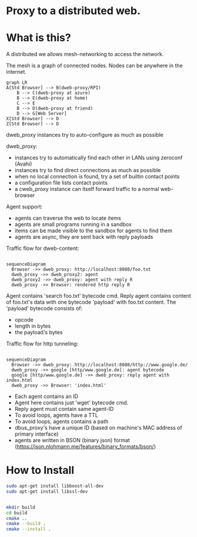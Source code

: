Proxy to a distributed web.
===========================


# What is this?

A distributed we allows mesh-networking to access the network.

The mesh is a graph of connected nodes.
Nodes can be anywhere in the internet.


```mermaid
graph LR
A[Std Browser] --> B(dweb-proxy/RPI)
    B --> C(dweb-proxy at azure)
    B --> E(dweb-proxy at home)
    C --> E
    B --> D(dweb-proxy at friend)
    D --> G[Web Server]
X[Std Browser] --> D
Z[Std Browser] --> D
```

dweb_proxy instances try to auto-configure as much as possible

dweb_proxy:
- instances try to automatically find each other in LANs using zeroconf (Avahi)
- instances try to find direct connections as much as possible
- when no local connection is found, try a set of 
builtin contact points
- a configuration file lists contact points
- a cweb_proxy instance can itself forward traffic to a normal web-browser

Agent support:
- agents can traverse the web to locate items
- agents are small programs running in a sandbox
- items can be made visible to the sandbox for agents to find them
- agents are async, they are sent back with reply payloads

Traffic flow for dweb-content:
```mermaid

sequenceDiagram
  Browser ->> dweb_proxy: http://localhost:8080/foo.txt
  dweb_proxy ->> dweb_proxy2: agent
  dweb_proxy2 ->> dweb_proxy: agent with reply R
  dweb_proxy ->> Browser: rendered http reply R
```

Agent contains 'search foo.txt' bytecode cmd.
Reply agent contains content of foo.txt's data
with one bytecode 'payload' with foo.txt content.
The 'payload' bytecode consists of:
- opcode
- length in bytes
- the payload's bytes


Traffic flow for http tunneling:
```mermaid

sequenceDiagram
  Browser ->> dweb_proxy: http://localhost:8080/http://www.google.de/
  dweb_proxy ->> google [http/www.google.de]: agent bytecode
  google [http/www.google.de] ->> dweb_proxy: reply agent with index.html
  dweb_proxy ->> Browser: 'index.html'
```

- Each agent contains an ID
- Agent here contains just 'wget' bytecode cmd.
- Reply agent must contain same agent-ID
- To avoid loops, agents have a TTL
- To avoid loops, agents contains a path
- dbus_proxy's have a unique ID (based on machine's MAC address of primary interface) 
- agents are written in BSON (binary json) format (https://json.nlohmann.me/features/binary_formats/bson/)



# How to Install

```bash
sudo apt-get install libboost-all-dev
sudo apt-get install libssl-dev


mkdir build
cd build
cmake ..
cmake --build .
cmake --install .
```

